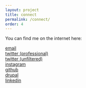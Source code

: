```yaml
---
layout: project
title: connect
permalink: /connect/
order: 4
---
```

You can find me on the internet here:

<a href='mailto:{{site.email}}'>email</a> <br>
<a href='http://twitter.com/{{site.twitter_username}}' target="_blank" __>twitter (professional)</a> <br>
<a href='http://twitter.com/{{site.twitter2_username}}' target="_blank" __>twitter (unfiltered)</a> <br>
<a href='http://instagram.com/{{site.instagram_username}}' target="_blank" __>instagram</a> <br>
<a href='http://github.com/{{site.github_username}}' target="_blank" __>github</a> <br>
<a href='http://drupal.org/u/{{site.drupal_username}}' target="_blank" __>drupal</a> <br>
<a href='http://linkedin.com/in/{{site.linkedin_username}}' target="_blank" __>linkedin</a>
